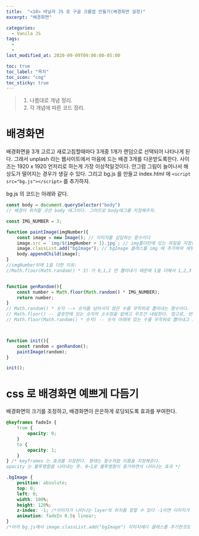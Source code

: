 ```yaml
---
title:  "<10> 바닐라 JS 로 구글 크롬앱 만들기(배경화면 설정)"
excerpt: "배경화면"

categories:
  - Vanila JS
tags:
  - 
  - 
last_modified_at: 2020-09-09T09:06:00-05:00

toc: true
toc_label: "목차"
toc_icon: "cog"
toc_sticky: true
---
```


> 1. 나름대로 개념 정리.  
> 2. 각 개념에 따른 코드 정리.  


# 배경화면

배경화면을 3개 고르고 새로고침할때마다 3개중 1개가 랜덤으로 선택되어 나타나게 된다. 그래서 unplash 라는 웹사이트에서 마음에 드는 배경 3개를 다운받도록한다. 사이즈는 1920 x 1920 언저리로 하는게 가장 이상적일것이다. 안그럼 그림이 늘어나서 해상도가 떨어지는 경우가 생길 수 있다. 그리고 bg.js 를 만들고 index.html 에 `<script src="bg.js"></script>` 를 추가하자.  

bg.js 의 코드는 아래와 같다.


```javascript
const body = document.querySelector("body")
// 배경이 위치할 곳은 body 태그이다. 그러므로 body태그를 지정해주자.

const IMG_NUMBER = 3;

function paintImage(imgNumber){
    const image = new Image(); // 이미지를 삽입하는 함수이다
    image.src = `img/${imgNumber + 1}.jpg`; // img폴더안에 있는 파일을 지정한다. imgNumber뒤에 1을 더한 이유는 아래 기술했다. 
    image.classList.add("bgImage"); // bgImage 클래스를 img 에 추가하여 세부조정 할 수 있게 한다.
    body.appendChild(image); 
}
//imgNumber뒤에 1을 더한 이유:
//Math.floor(Math.random() * 3) 가 0,1,2 만 뽑아내기 때문에 1을 더해서 1,2,3 이 되게 하는 것이다(img 파일안에는 1.jpg, 2.jpg, 3.jpg 밖에 없다)


function genRandom(){
    const number = Math.floor(Math.random() * IMG_NUMBER);
    return number;
}
// Math.random() * 숫자 --> 숫자를 넘어서지 않은 수를 무작위로 뽑아내는 함수이다.
// Math.floor() -- 괄호안에 있는 숫자의 소수점을 없애고 무조건 내림한다. 참고로, 반대되는 함수는 math.ceiling() 이다.
// Math.floor(Math.random() * 숫자) -- 숫자 아래에 있는 수를 무작위로 뽑아내고 그 수가 소수라면 내림한 수를 프린트한다.



function init(){
    const random = genRandom();
    paintImage(random);
}

init();
```

# css 로 배경화면 예쁘게 다듬기

배경화면의 크기를 조정하고, 배경화면이 은은하게 로딩되도록 효과를 부여한다.

```css
@keyframes fadeIn {
    from {
        opacity: 0;
    }
    to {
        opacity: 1;
    }
} /* keyframes 는 효과를 지정한다. 형태는 함수처럼 이름을 지정해준다. 
opacity 는 불투명함을 나타내는 뜻. 0~1로 불투명함이 증가하면서 나타나는 효과 */

.bgImage {
    position: absolute;
    top: 0;
    left: 0;
    width: 100%;
    height: 120%;
    z-index: -1; /*이미지가 나타나는 layer의 위치를 정할 수 있다 -1이면 이미지가 글자뒤로 후퇴한다는 뜻.*/
    animation: fadeIn 0.5s linear;
} 
/*아까 bg.js에서 image.classList.add("bgImage") 이미지에다 클래스를 추가한것도 여기 css에서 이미지만 선택적으로 미세조정 하려고 하기 위함*/
```